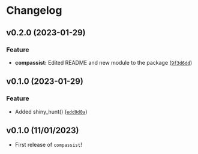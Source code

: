 # Changelog

<!--next-version-placeholder-->

## v0.2.0 (2023-01-29)
### Feature
* **compassist:** Edited README and new module to the package ([`9f3d6dd`](https://github.com/UBC-MDS/compassist/commit/9f3d6dda039c6176417cd9eedc2eece2eadd751d))

## v0.1.0 (2023-01-29)
### Feature
* Added shiny_hunt() ([`edd9d0a`](https://github.com/UBC-MDS/compassist/commit/edd9d0ab2b854aa7739ccb581a6fae6a67ac61d3))

## v0.1.0 (11/01/2023)

- First release of `compassist`!